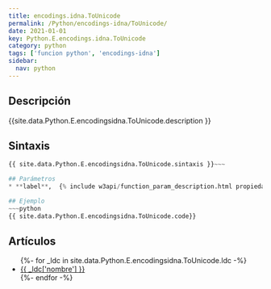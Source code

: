 ```yaml
---
title: encodings.idna.ToUnicode
permalink: /Python/encodings-idna/ToUnicode/
date: 2021-01-01
key: Python.E.encodings.idna.ToUnicode
category: python
tags: ['funcion python', 'encodings-idna']
sidebar: 
  nav: python
---
```


## Descripción
{{site.data.Python.E.encodingsidna.ToUnicode.description }}

## Sintaxis
~~~python
{{ site.data.Python.E.encodingsidna.ToUnicode.sintaxis }}~~~

## Parámetros
* **label**,  {% include w3api/function_param_description.html propiedad=site.data.Python.E.encodings.idna.ToUnicode valor="label" %}

## Ejemplo
~~~python
{{ site.data.Python.E.encodingsidna.ToUnicode.code}}
~~~

## Artículos
<ul>
{%- for _ldc in site.data.Python.E.encodingsidna.ToUnicode.ldc -%}
   <li>
       <a href="{{_ldc['url'] }}">{{ _ldc['nombre'] }}</a>
   </li>
{%- endfor -%}
</ul>
